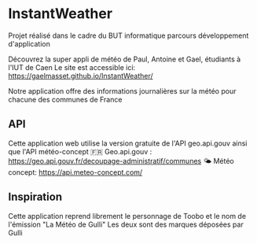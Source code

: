 # InstantWeather
Projet réalisé dans le cadre du BUT informatique parcours développement d'application

Découvrez la super appli de météo de Paul, Antoine et Gael, étudiants à l'IUT de Caen
Le site est accessible ici: https://gaelmasset.github.io/InstantWeather/

Notre application offre des informations journalières sur la météo pour chacune des communes de France

## API
Cette application web utilise la version gratuite de l'API geo.api.gouv ainsi que l'API météo-concept
🇫🇷 Geo.api.gouv : https://geo.api.gouv.fr/decoupage-administratif/communes
🌤️ Météo concept: https://api.meteo-concept.com/

## Inspiration
Cette application reprend librement le personnage de Toobo et le nom de l'émission "La Météo de Gulli"
Les deux sont des marques déposées par Gulli
